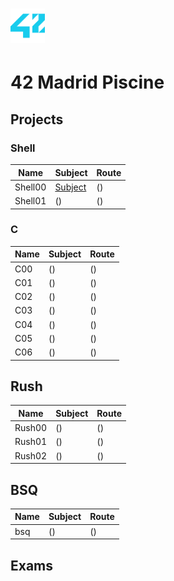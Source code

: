# <img src="42-logo.png" width="55">
# 42 Madrid Piscine

## Projects
### Shell
| Name | Subject | Route |
| --- | --- | --- |
| Shell00  | [Subject](https://github.com/damianlago/42-Piscine/blob/master/shell/shell00/es.subject.pdf)  | () |
| Shell01  | ()  | () |

### C
| Name | Subject | Route |
| --- | --- | --- |
| C00  | () | () |
| C01  | ()  | () |
| C02  | ()  | () |
| C03  | ()  | () |
| C04  | ()  | () |
| C05  | ()  | () |
| C06  | ()  | () |

## Rush
| Name | Subject | Route |
| --- | --- | --- |
| Rush00  | ()  | () |
| Rush01  | ()  | () |
| Rush02  | ()  | () |

## BSQ
| Name | Subject | Route |
| --- | --- | --- |
| bsq  | ()  | () |

## Exams

